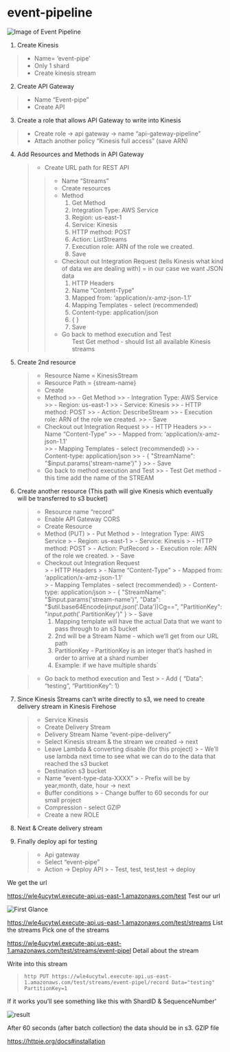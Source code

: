# event-pipeline
![Image of Event Pipeline](https://miro.medium.com/max/700/1*eCRP1WjEY5tahxJK_e6VMg.png)

1) Create Kinesis
  > - Name= ‘event-pipe’
  > - Only 1 shard
  > - Create kinesis stream
2) Create API Gateway
  > - Name “Event-pipe”
  > - Create API
3) Create a role that allows API Gateway to write into Kinesis
  > - Create role -> api gateway -> name “api-gateway-pipeline”
  > - Attach another policy “Kinesis full access” (save ARN)
4) Add Resources and Methods in API Gateway
    > - Create URL path for REST API
      >> - Name “Streams”
      >> - Create resources
      >> - Method
        <ol>
            <li>Get Method</li>
            <li>Integration Type: AWS Service</li>
            <li>Region: us-east-1</li>
            <li>Service:  Kinesis</li>
            <li>HTTP method:  POST</li>
            <li>Action:  ListStreams</li>
            <li>Execution role:  ARN of the role we created.</li>
            <li>Save</li>
        </ol>
      >> - Checkout out Integration Request (tells Kinesis what kind of data we are dealing with) = in our case we want JSON data
        <ol>
          <li>HTTP Headers</li>
          <li>Name “Content-Type”</li>
          <li>Mapped from: ‘application/x-amz-json-1.1’</li>
          <li>Mapping Templates - select (recommended)</li>
          <li>Content-type: application/json</li>
          <li>{ }</li>
          <li>Save</li>
        </ol>
      >> - Go back to method execution and Test
           <ol>Test Get method - should list all available Kinesis streams </ol>
5) Create 2nd resource
    > - Resource Name = KinesisStream
    > - Resource Path = {stream-name}
    > - Create
    > - Method
        >> - Get Method
        >> - Integration Type: AWS Service
        >> - Region: us-east-1
        >> - Service:  Kinesis
        >> - HTTP method:  POST
        >> - Action:  DescribeStream
        >> - Execution role:  ARN of the role we created.
        >> - Save
      > - Checkout out Integration Request
        >> - HTTP Headers
        >> - Name “Content-Type” 
        >> - Mapped from: ‘application/x-amz-json-1.1’  
        >> - Mapping Templates - select (recommended)
        >> - Content-type: application/json
        >> - {  "StreamName": "$input.params('stream-name')" }
        >> - Save
      > - Go back to method execution and Test
        >> - Test Get method - this time add the name of the STREAM
6) Create another resource (This path will give Kinesis which eventually will be transferred to s3 bucket)
    > - Resource name “record”
    > - Enable API Gateway CORS
    > - Create Resource
    > - Method (PUT)
        > - Put Method
        > - Integration Type: AWS Service
        > - Region: us-east-1
        > - Service:  Kinesis
        > - HTTP method:  POST
        > - Action:  PutRecord
        > - Execution role:  ARN of the role we created.
        > - Save
      > - Checkout out Integration Request  
        > - HTTP Headers
        > - Name “Content-Type” 
        > - Mapped from: ‘application/x-amz-json-1.1’  
        > - Mapping Templates - select (recommended)
        > - Content-type: application/json
        > - { "StreamName": "$input.params('stream-name')",
             "Data": "$util.base64Encode($input.json('$.Data'))Cg==",
            "PartitionKey": "$input.path('$.PartitionKey')"
            }
        > - Save
          <ol>
            <li>Mapping template will have the actual Data that we want to pass through to an s3 bucket</li>
            <li>2nd will be a Stream Name - which we’ll get from our URL path</li>
            <li>PartitionKey - PartitionKey is an integer that’s hashed in order to arrive at a shard number
                <li>Example: if we have multiple shards`</li>
             </li>
          <ol>
            
      > - Go back to method execution and Test
          > - Add { “Data”: “testing”, “PartitionKey”: 1}
7) Since Kinesis Streams can’t write directly to s3, we need to create delivery stream in Kinesis Firehose  
    > - Service Kinesis
    > - Create Delivery Stream
    > - Delivery Stream Name “event-pipe-delivery”
    > - Select Kinesis stream & the stream we created -> next
    > - Leave Lambda & converting disable (for this project)
        > - We’ll use lambda next time to see what we can do to the data that reached the s3 bucket
    > - Destination s3 bucket
    > - Name “event-type-data-XXXX”
        > - Prefix will be by year,month, date, hour  -> next
    > - Buffer conditions
        > - Change buffer to 60 seconds for our small project
    > - Compression  - select GZIP
    > - Create a new ROLE
8) Next & Create delivery stream
9) Finally deploy api for testing
    > - Api gateway
    > - Select “event-pipe”
    > - Action -> Deploy API
        > - Test, test, test,test  -> deploy

We get the url

https://wle4ucytwl.execute-api.us-east-1.amazonaws.com/test
Test our url

![First Glance](https://github.com/sammycoderu/event-pipeline/blob/master/pipeline-pics/firsttestresult.png)



https://wle4ucytwl.execute-api.us-east-1.amazonaws.com/test/streams
List the streams
Pick one of the streams

https://wle4ucytwl.execute-api.us-east-1.amazonaws.com/test/streams/event-pipel
Detail about the stream

Write into this stream
> `http PUT https://wle4ucytwl.execute-api.us-east-1.amazonaws.com/test/streams/event-pipel/record Data="testing" PartitionKey=1`

If it works you’ll see something like this with ShardID & SequenceNumber'

![result](https://github.com/sammycoderu/event-pipeline/blob/master/pipeline-pics/result.png)

After 60 seconds (after batch collection) the data should be in s3.  GZIP file

https://httpie.org/docs#installation
